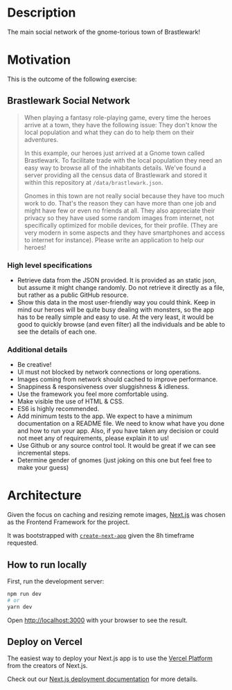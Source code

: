 # Description

The main social network of the gnome-torious town of Brastlewark!

# Motivation

This is the outcome of the following exercise:

## Brastlewark Social Network

> When playing a fantasy role-playing game, every time the heroes arrive at a town, they have the following issue: They don't know the local population and what they can do to help them on their adventures.
>
> In this example, our heroes just arrived at a Gnome town called Brastlewark. To facilitate trade with the local population they need an easy way to browse all of the inhabitants details. We've found a server providing all the census data of Brastlewark and stored it within this repository at `/data/brastlewark.json`.
>
> Gnomes in this town are not really social because they have too much work to do. That's the reason they can have more than one job and might have few or even no friends at all. They also appreciate their privacy so they have used some random images from internet, not specifically optimized for mobile devices, for their profile. (They are very modern in some aspects and they have smartphones and access to internet for instance). Please write an application to help our heroes!

### High level specifications

- Retrieve data from the JSON provided. It is provided as an static json, but assume it might change randomly. Do not retrieve it directly as a file, but rather as a public GitHub resource.
- Show this data in the most user-friendly way you could think. Keep in mind our heroes will be quite busy dealing with monsters, so the app has to be really simple and easy to use. At the very least, it would be good to quickly browse (and even filter) all the individuals and be able to see the details of each one.

### Additional details

- Be creative!
- Ul must not blocked by network connections or long operations.
- Images coming from network should cached to improve performance.
- Snappiness & responsiveness over sluggishness & idleness.
- Use the framework you feel more comfortable using.
- Make visible the use of HTML & CSS.
- ES6 is highly recommended.
- Add minimum tests to the app. We expect to have a minimum documentation on a README file. We need to know what have you done and how to run your app. Also, if you have taken any decision or could not meet any of requirements, please explain it to us!
- Use Github or any source control tool. It would be great if we can see incremental steps.
- Determine gender of gnomes (just joking on this one but feel free to make your guess)

# Architecture

Given the focus on caching and resizing remote images, [Next.js](https://nextjs.org/) was chosen as the Frontend Framework for the project.

It was bootstrapped with [`create-next-app`](https://github.com/vercel/next.js/tree/canary/packages/create-next-app) given the 8h timeframe requested.

## How to run locally

First, run the development server:

```bash
npm run dev
# or
yarn dev
```

Open [http://localhost:3000](http://localhost:3000) with your browser to see the result.

## Deploy on Vercel

The easiest way to deploy your Next.js app is to use the [Vercel Platform](https://vercel.com/new?utm_medium=default-template&filter=next.js&utm_source=create-next-app&utm_campaign=create-next-app-readme) from the creators of Next.js.

Check out our [Next.js deployment documentation](https://nextjs.org/docs/deployment) for more details.